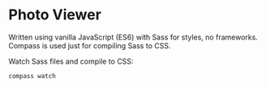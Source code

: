 # Photo Viewer

Written using vanilla JavaScript (ES6) with Sass for styles, no frameworks. Compass is used just for compiling Sass to CSS.

Watch Sass files and compile to CSS:  
```
compass watch
```

